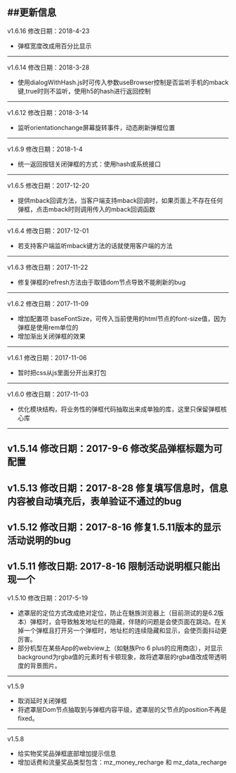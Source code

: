 ##更新信息
---
v1.6.16 修改日期：2018-4-23
* 弹框宽度改成用百分比显示
---
v1.6.14 修改日期：2018-3-28
* 使用dialogWithHash.js时可传入参数useBrowser控制是否监听手机的mback键,true时则不监听，使用h5的hash进行返回控制
---
v1.6.12 修改日期：2018-3-14
* 监听orientationchange屏幕旋转事件，动态刷新弹框位置
---
v1.6.9 修改日期：2018-1-4
* 统一返回按钮关闭弹框的方式：使用hash或系统接口
---
v1.6.5 修改日期：2017-12-20
 * 提供mback回调方法，当客户端支持mback回调时，如果页面上不存在任何弹框，点击mback时则调用传入的mback回调函数
---
v1.6.4 修改日期：2017-12-01
 * 若支持客户端监听mback键方法的话就使用客户端的方法
---
v1.6.3 修改日期：2017-11-22
 * 修复弹框的refresh方法由于取错dom节点导致不能刷新的bug
---
v1.6.2 修改日期：2017-11-09
 * 增加配置项 baseFontSize，可传入当前使用的html节点的font-size值，因为弹框是使用rem单位的
 * 增加渐出关闭弹框的效果
---
v1.6.1 修改日期：2017-11-06
 * 暂时把css从js里面分开出来打包
---
v1.6.0 修改日期：2017-11-03
 * 优化模块结构，将业务性的弹框代码抽取出来成单独的库，这里只保留弹框核心库
---
v1.5.14 修改日期：2017-9-6
修改奖品弹框标题为可配置
---
v1.5.13 修改日期：2017-8-28
修复填写信息时，信息内容被自动填充后，表单验证不通过的bug
---
v1.5.12 修改日期：2017-8-16
修复1.5.11版本的显示活动说明的bug
---
v1.5.11 修改日期: 2017-8-16
限制活动说明框只能出现一个
---
v1.5.10 修改日期：2017-5-19
  * 遮罩层的定位方式改成绝对定位，防止在魅族浏览器上（目前测试的是6.2版本）弹框时，会导致触发地址栏的隐藏，伴随的问题是会使页面在跳动。在关掉一个弹框且打开另一个弹框时，地址栏的连续隐藏和显示，会使页面抖动更厉害。
  * 部分机型在某些App的webview上（如魅族Pro 6 plus的应用商店），对显示background为rgba值的元素时有卡顿现象，故将遮罩层的rgba值改成带透明度的背景图片。
---
v1.5.9
  * 取消延时关闭弹框
  * 将遮罩层Dom节点抽取到与弹框内容平级，遮罩层的父节点的position不再是fixed。
---
v1.5.8
 * 给实物奖奖品弹框底部增加提示信息
 * 增加话费和流量奖品类型包含：mz_money_recharge 和 mz_data_recharge
